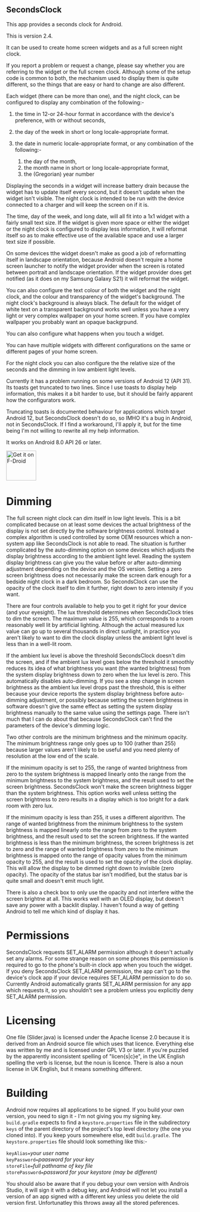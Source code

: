 SecondsClock
------------

This app provides a seconds clock for Android.

This is version 2.4.

It can be used to create home screen widgets and as a full screen night clock.

If you report a problem or request a change, please say whether you are referring to the widget
or the full screen clock. Although some of the setup code is common to both, the mechanism used
to display them is quite different, so the things that are easy or hard to change are also different.

Each widget (there can be more than one), and the night clock, can be configured to display any combination of the following:-

1. the time in 12-or 24-hour format in accordance with the device's preference, with or without seconds,

2. the day of the week in short or long locale-appropriate format.

3. the date in numeric locale-appropriate format, or any combination of the following:-

    1. the day of the month,
    2. the month name in short or long locale-appropriate format,
    3. the (Gregorian) year number

Displaying the seconds in a widget will increase battery drain because the widget has to update itself
every second, but it doesn't update when the widget isn't visible. The night clock is intended
to be run with the device connected to a charger and will keep the screen on if it is.

The time, day of the week, and long date, will all fit into a 1x1 widget with a fairly small text size.
If the widget is given more space or either the widget or the night clock is configured to display less
information, it will reformat itself so as to make effective use of the available space
and use a larger text size if possible.

On some devices tthe widget doesn't make as good a job of reformatting itself in landscape orientation,
because Android doesn't require a home screen launcher to notify the widget provider
when the screen is rotated between portrait and landscape orientation.
If the widget provider does get notified (as it does on my Samsung Galaxy S21)
it will reformat the widget.

You can also configure the text colour of both the widget and the night clock,
and the colour and transparency of the widget's background.
The night clock's background is always black.
The default for the widget of white text on a transparent background works well
unless you have a very light or very complex wallpaper on your home screen.
If you have complex wallpaper you probably want an opaque backgrpund.

You can also configure what happens when you touch a widget.

You can have multiple widgets with different configurations on the same
or different pages of your home screen.

For the night clock you can also configure the the relative size of the seconds
and the dimming in low ambient light levels.

Currently it has a problem running on some versions of Android 12 (API 31).
Its toasts get truncated to two lines. Since I use toasts to display help information,
this makes it a bit harder to use, but it should be fairly apparent how the configurators work.

Truncating toasts is documented behaviour for applications which *target* Android 12,
but SecondsClock doesn't do so, so IMHO it's a bug in Android, not in SecondsClock.
If I find a workaround, I'll apply it,
but for the time being I'm not willing to rewrite all my help information.

It works on Android 8.0 API 26 or later.

[<img src="https://fdroid.gitlab.io/artwork/badge/get-it-on.png"
     alt="Get it on F-Droid"
     height="80">](https://f-droid.org/packages/uk.co.yahoo.p1rpp.secondsclock/)

# Dimming
The full screen night clock can dim itself in low light levels. This is a bit complicated
because on at least some devices the actual brightness of the display is not set
directly by the software brightness control. Instead a complex algorithm is used
controlled by some OEM resources which a non-system app like SecondsClock is not able to read.
The situation is further complicated by the auto-dimming option on some devices
which adjusts the display brightness according to the ambient light level.
Reading the system display brightness can give you the value before or after
auto-dimming adjustment depending on the device and the OS version.
Setting a zero screen brightness does not necessarily make the screen dark enough
for a bedside night clock in a dark bedroom. So SecondsClock can use the opacity
of the clock itself to dim it further, right down to zero intensity if you want.

There are four controls available to help you to get it right for your device (and your eyesight).
The lux threshold determines when SecondsClock tries to dim the screen.
The maximum value is 255, which corresponds to a room reasonably well lit by artificial lighting.
Although the actual measured lux value can go up to several thousands in direct sunlight,
in practice you aren't likely to want to dim the clock display unless the ambient light level
is less than in a well-lit room.

If the ambient lux level is above the threshold SecondsClock doesn't dim the screen,
and if the ambient lux level goes below the threshold it smoothly reduces its idea
of what brightness you want (the wanted brightness) from the system display brightness
down to zero when the lux level is zero.
This automatically disables auto-dimming. If you see a step change in screen brightness
as the ambient lux level drops past the threshold, this is either
because your device reports the system display brightness before auto-dimming adjustment,
or possibly because setting the screen brightness in software doesn't give the same effect
as setting the system display brightness manually to the same value using the settings page.
There isn't much that I can do about that because SecondsClock can't find the parameters
of the device's dimming logic.

Two other controls are the minimum brightness and the minimum opacity.
The minimum brightness range only goes up to 100 (rather than 255)
because larger values aren't likely to be useful
and you need plenty of resolution at the low end of the scale.

If the minimum opacity is set to 255, the range of wanted brightness
from zero to the system brightness is mapped linearly onto the range
from the minimum brightness to the system brightness,
and the result used to set the screen brightness.
SecondsClock won't make the screen brightness bigger than the system brightness.
This option works well unless setting the screen brightness to zero
results in a display which is too bright for a dark room with zero lux.

If the minimum opacity is less than 255, it uses a different algorithm.
The range of wanted brightness from the minimum brightness to the system brightness
is mapped linearly onto the range from zero to the system brightness,
and the result used to set the screen brightness.
If the wanted brightness is less than the minimum brightness,
the screen brightness is zet to zero and the range of wanted brightness
from zero to the minimum brightness is mapped onto the range of opacity values
from the minimum opacity to 255,
and the result is used to set the opacity of the clock display.
This will allow the display to be dimmed right down to invisible (zero opacity).
The opacity of the status bar isn't modified,
but the status bar is quite small and doesn't emit much light.

There is also a check box to only use the opacity and not interfere withe the screen brightne at all.
This works well with an OLED display, but doesn't save any power with a backlit display.
I haven't found a way of getting Android to tell me which kind of display it has.

# Permissions
SecondsClock requests SET_ALARM permission although it doesn't actually set any alarms.
For some strange reason on some phones this permission is required
to go to the phone's built-in clock app when you touch the widget.
If you deny SecondsClock SET_ALARM permission,
the app can't go to the device's clock app if your device requires SET_ALARM permission to do so.
Currently Android automatically grants SET_ALARM permission for any app which requests it,
so you shouldn't see a problem unless you explicitly deny SET_ALARM permission.

# Licensing
One file (Slider.java) is licensed under the Apache license 2.0 because it is derived from an Android source file which uses that licence. Everything else was written by me and is licensed under GPL V3 or later. If you're puzzled by the apparently inconsistent spelling of "licen{s|c}e", in the UK English spelling the verb is license, but the noun is licence. There is also a noun license in UK English, but it means something different.

# Building
Android now requires all applications to be signed. If you build your own version,
you need to sign it - I'm not giving you my signing key.
`build.gradle` expects to find a `keystore.properties` file in the
subdirectory `keys` of the parent directory of the project's top level directory
(the one you cloned into). If you keep yours somewhere else, edit `build.gradle`.
The `keystore.properties` file should look something like this:-

`keyAlias=`<i>your user name</i><br>
`keyPassword=`<i>paasword for your key</i><br>
`storeFile=`<i>full pathname of key file</i><br>
`storePassword=`<i>password for your keystore (may be different)</i>

You should also be aware that if you debug your own version with Androis Studio, it will sign it with a
debug key, and Android will not let you install a version of an app signed with a different key unless
you delete the old version first. Unfortunatley this throws away all the stored peferences.
